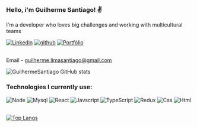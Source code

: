 ### Hello, i'm Guilherme Santiago! ✌️

<p>I'm  a developer who loves big challenges and working with multicultural teams <p>

[![Linkedin](https://img.shields.io/badge/LinkedIn-0077B5?style=for-the-badge&logo=linkedin&logoColor=white)](https://www.linkedin.com/in/guilherme-santiago-dev)
[![github](https://img.shields.io/badge/GitHub-100000?style=for-the-badge&logo=github&logoColor=white)](https://github.com/GuilhermeSantiago18/)
[![Portfólio](https://img.shields.io/badge/Portfólio-000?style=for-the-badge&logo=vercel&logoColor=white)](https://guilherme-santiago-production.up.railway.app/)

<br>
  Email - <a href="https://www.gmail.com/" target="_blank">guilherme.limasantiago@gmail.com<a>

![GuilhermeSantiago GitHub stats](https://github-readme-stats.vercel.app/api?username=guilhermesantiago18&show_icons=true&theme=tokyonight)

### Technologies I currently use:

<div>
 
  <img alt="Node" src="https://img.shields.io/badge/Node.js-43853D?style=for-the-badge&logo=node.js&logoColor=white">
  <img alt="Mysql" src="https://img.shields.io/badge/MySQL-00000F?style=for-the-badge&logo=mysql&logoColor=white">
  <img alt="React" src="https://img.shields.io/badge/React-20232A?style=for-the-badge&logo=react&logoColor=61DAFB">
  <img alt="Javscript" src="https://img.shields.io/badge/JavaScript-323330?style=for-the-badge&logo=javascript&logoColor=F7DF1E">
  <img alt="TypeScript" src="https://img.shields.io/badge/TypeScript-007ACC?style=for-the-badge&logo=typescript&logoColor=white">
  <img alt="Redux" src="https://img.shields.io/badge/Redux-593D88?style=for-the-badge&logo=redux&logoColor=white">
  <img alt="Css" src="https://img.shields.io/badge/CSS3-1572B6?style=for-the-badge&logo=css3&logoColor=white">
   <img alt="Html" src="https://img.shields.io/badge/HTML5-E34F26?style=for-the-badge&logo=html5&logoColor=white">
  
</div>

<br>

[![Top Langs](https://github-readme-stats.vercel.app/api/top-langs/?username=anuraghazra&layout=compact)](https://github.com/anuraghazra/github-readme-stats)


